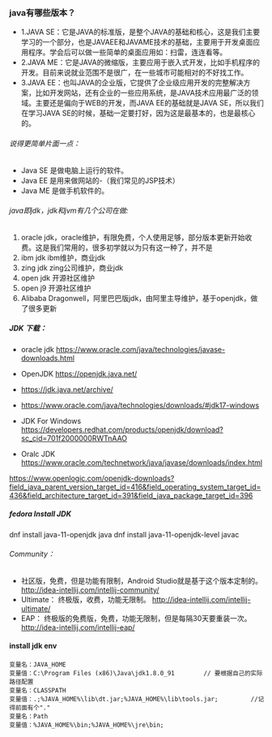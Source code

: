 ### java有哪些版本？

*   1.JAVA SE：它是JAVA的标准版，是整个JAVA的基础和核心，这是我们主要学习的一个部分，也是JAVAEE和JAVAME技术的基础，主要用于开发桌面应用程序。学会后可以做一些简单的桌面应用如：扫雷，连连看等。
*   2.JAVA ME：它是JAVA的微缩版，主要应用于嵌入式开发，比如手机程序的开发。目前来说就业范围不是很广，在一些城市可能相对的不好找工作。
*   3.JAVA EE：也叫JAVA的企业版，它提供了企业级应用开发的完整解决方案，比如开发网站，还有企业的一些应用系统，是JAVA技术应用最广泛的领域。主要还是偏向于WEB的开发，而JAVA EE的基础就是JAVA SE，所以我们在学习JAVA SE的时候，基础一定要打好，因为这是最基本的，也是最核心的。

###### 说得更简单片面一点：

*   Java SE 是做电脑上运行的软件。
*   Java EE 是用来做网站的-（我们常见的JSP技术）
*   Java ME 是做手机软件的。

###### java即jdk，jdk和jvm有几个公司在做:

1.  oracle jdk，oracle维护，有限免费，个人使用足够，部分版本更新开始收费。这是我们常用的，很多初学就以为只有这一种了，并不是
2.  ibm jdk ibm维护，商业jdk
3.  zing jdk zing公司维护，商业jdk
4.  open jdk 开源社区维护
5.  open j9 开源社区维护
6.  Alibaba Dragonwell，阿里巴巴版jdk，由阿里主导维护，基于openjdk，做了很多更新

##### JDK 下载：

*   oracle jdk <https://www.oracle.com/java/technologies/javase-downloads.html>

*   OpenJDK <https://openjdk.java.net/>

*   <https://jdk.java.net/archive/>

*   <https://www.oracle.com/java/technologies/downloads/#jdk17-windows>

*   JDK For Windows <https://developers.redhat.com/products/openjdk/download?sc_cid=701f2000000RWTnAAO>

*   Oralc JDK <https://www.oracle.com/technetwork/java/javase/downloads/index.html>

<https://www.openlogic.com/openjdk-downloads?field_java_parent_version_target_id=416&field_operating_system_target_id=436&field_architecture_target_id=391&field_java_package_target_id=396>

##### fedora Install JDK

dnf install java-11-openjdk               java
dnf install java-11-openjdk-level      javac

###### Community：

*   社区版，免费，但是功能有限制，Android Studio就是基于这个版本定制的。
    <http://idea-intellij.com/intellij-community/>
*   Ultimate：
    终极版，收费，功能无限制。
    <http://idea-intellij.com/intellij-ultimate/>
*   EAP：
    终极版的免费版，免费，功能无限制，但是每隔30天要重装一次。
    <http://idea-intellij.com/intellij-eap/>

#### install jdk  env
```
变量名：JAVA_HOME
变量值：C:\Program Files (x86)\Java\jdk1.8.0_91        // 要根据自己的实际路径配置
变量名：CLASSPATH
变量值：.;%JAVA_HOME%\lib\dt.jar;%JAVA_HOME%\lib\tools.jar;         //记得前面有个"."
变量名：Path
变量值：%JAVA_HOME%\bin;%JAVA_HOME%\jre\bin;
```